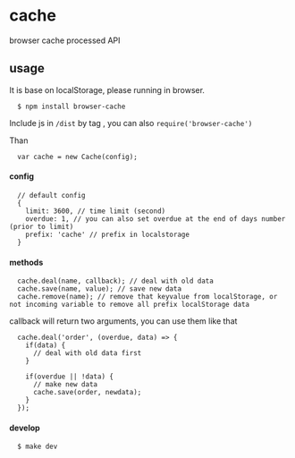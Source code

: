 # cache
browser cache processed API

## usage

It is base on localStorage, please running in browser.

      $ npm install browser-cache

Include js in `/dist` by tag , you can also `require('browser-cache')`

Than

      var cache = new Cache(config);

#### config

      // default config
      {
        limit: 3600, // time limit (second)
        overdue: 1, // you can also set overdue at the end of days number (prior to limit)
        prefix: 'cache' // prefix in localstorage
      }

#### methods

      cache.deal(name, callback); // deal with old data
      cache.save(name, value); // save new data
      cache.remove(name); // remove that keyvalue from localStorage, or not incoming variable to remove all prefix localStorage data

callback will return two arguments, you can use them like that

      cache.deal('order', (overdue, data) => {
        if(data) {
          // deal with old data first
        }

        if(overdue || !data) {
          // make new data
          cache.save(order, newdata);
        }
      });

#### develop
      $ make dev
